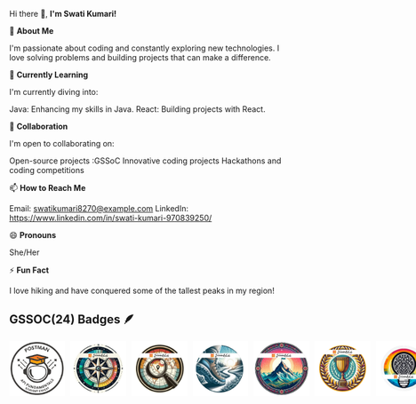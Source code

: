 Hi there 👋, **I'm Swati Kumari!**

👀 **About Me**

I'm passionate about coding and constantly exploring new technologies. I love solving problems and building projects that can make a difference.

🌱 **Currently Learning**

I'm currently diving into:

Java: Enhancing my skills in Java.
React: Building projects with React.

💞️ **Collaboration**

I'm open to collaborating on:

Open-source projects :GSSoC
Innovative coding projects
Hackathons and coding competitions

📫 **How to Reach Me**

Email: swatikumari8270@example.com
LinkedIn: https://www.linkedin.com/in/swati-kumari-970839250/

😄 **Pronouns**

She/Her

⚡ **Fun Fact**

I love hiking and have conquered some of the tallest peaks in my region!


## GSSOC(24) Badges 🪶
<div style='display:flex; align-items:center; gap: 10px;' align='center'>
<img src="https://raw.githubusercontent.com/girlscript/gssoc-website-new/main/public/badges/postman.png" width="100px" height="100px" />
  <img src="https://github.com/girlscript/gssoc-website-new/blob/main/public/badges/1.png" width="100px" height="100px" />
  <img src="https://github.com/girlscript/gssoc-website-new/blob/main/public/badges/2.png" width="100px" height="100px" />
  <img src="https://github.com/girlscript/gssoc-website-new/blob/main/public/badges/3.png" width="100px" height="100px" />
  <img src="https://github.com/girlscript/gssoc-website-new/blob/main/public/badges/4.png" width="100px" height="100px" />
  <img src="https://github.com/girlscript/gssoc-website-new/blob/main/public/badges/5.png" width="100px" height="100px" />
  <img src="https://github.com/girlscript/gssoc-website-new/blob/main/public/badges/6.png" width="100px" height="100px" />
  <img src="https://github.com/girlscript/gssoc-website-new/blob/main/public/badges/7.png" width="100px" height="100px" />
  <img src="https://github.com/girlscript/gssoc-website-new/blob/main/public/badges/8.png" width="100px" height="100px" />
</div>
